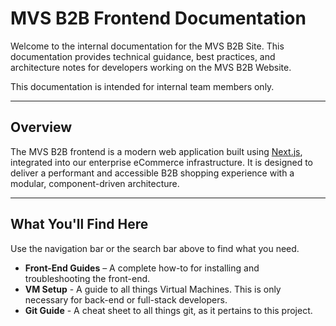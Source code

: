 # MVS B2B Frontend Documentation

Welcome to the internal documentation for the MVS B2B Site. This documentation provides technical guidance, best practices, and architecture notes for developers working on the MVS B2B Website.

This documentation is intended for internal team members only.

---

## Overview

The MVS B2B frontend is a modern web application built using [Next.js](https://nextjs.org/), integrated into our enterprise eCommerce infrastructure. It is designed to deliver a performant and accessible B2B shopping experience with a modular, component-driven architecture.

---

## What You'll Find Here

Use the navigation bar or the search bar above to find what you need.

- **Front-End Guides** – A complete how-to for installing and troubleshooting the front-end.
- **VM Setup** - A guide to all things Virtual Machines. This is only necessary for back-end or full-stack developers.
- **Git Guide** - A cheat sheet to all things git, as it pertains to this project.